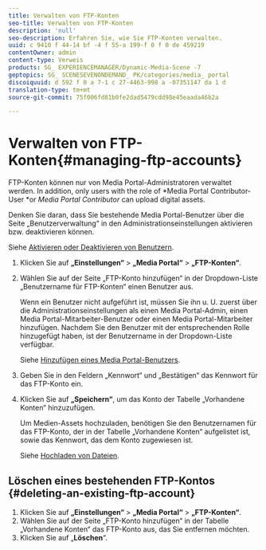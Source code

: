 ```yaml
---
title: Verwalten von FTP-Konten
seo-title: Verwalten von FTP-Konten
description: 'null'
seo-description: Erfahren Sie, wie Sie FTP-Konten verwalten.
uuid: c 9410 f 44-14 bf -4 f 55-a 199-f 0 f 0 de 459219
contentOwner: admin
content-type: Verweis
products: SG_ EXPERIENCEMANAGER/Dynamic-Media-Scene -7
geptopics: SG_ SCENESEVENONDEMAND_ PK/categories/media_ portal
discoiquuid: d 592 f 0 a 7-1 c 27-4463-998 a -07351147 da 1 d
translation-type: tm+mt
source-git-commit: 75f006fd81b0fe2dad5479cdd98e45eaada46b2a

---
```



# Verwalten von FTP-Konten{#managing-ftp-accounts}

FTP-Konten können nur von Media Portal-Administratoren verwaltet werden. In addition, only users with the role of *Media Portal Contributor-User *or *Media Portal Contributor* can upload digital assets.

Denken Sie daran, dass Sie bestehende Media Portal-Benutzer über die Seite „Benutzerverwaltung“ in den Administrationseinstellungen aktivieren bzw. deaktivieren können.

Siehe [Aktivieren oder Deaktivieren von Benutzern](administration-setup.md#activating_or_deactivating_users).

1. Klicken Sie auf **„Einstellungen“** &gt; **„Media Portal“** &gt; **„FTP-Konten“**.
1. Wählen Sie auf der Seite „FTP-Konto hinzufügen“ in der Dropdown-Liste „Benutzername für FTP-Konten“ einen Benutzer aus.

   Wenn ein Benutzer nicht aufgeführt ist, müssen Sie ihn u. U. zuerst über die Administrationseinstellungen als einen Media Portal-Admin, einen Media Portal-Mitarbeiter-Benutzer oder einen Media Portal-Mitarbeiter hinzufügen. Nachdem Sie den Benutzer mit der entsprechenden Rolle hinzugefügt haben, ist der Benutzername in der Dropdown-Liste verfügbar.

   Siehe [Hinzufügen eines Media Portal-Benutzers](adding-media-portal-users.md#adding_a_media_portal_user).

1. Geben Sie in den Feldern „Kennwort“ und „Bestätigen“ das Kennwort für das FTP-Konto ein.
1. Klicken Sie auf **„Speichern“**, um das Konto der Tabelle „Vorhandene Konten“ hinzuzufügen.

   Um Medien-Assets hochzuladen, benötigen Sie den Benutzernamen für das FTP-Konto, der in der Tabelle „Vorhandene Konten“ aufgelistet ist, sowie das Kennwort, das dem Konto zugewiesen ist.

   Siehe [Hochladen von Dateien](uploading-files.md#uploading_files).

## Löschen eines bestehenden FTP-Kontos {#deleting-an-existing-ftp-account}

1. Klicken Sie auf **„Einstellungen“** &gt; **„Media Portal“** &gt; **„FTP-Konten“**.
1. Wählen Sie auf der Seite „FTP-Konto hinzufügen“ in der Tabelle „Vorhandene Konten“ das FTP-Konto aus, das Sie entfernen möchten.
1. Klicken Sie auf „**Löschen**“.

